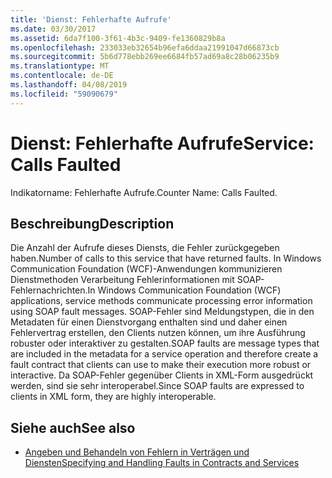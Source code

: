 ```yaml
---
title: 'Dienst: Fehlerhafte Aufrufe'
ms.date: 03/30/2017
ms.assetid: 6da7f100-3f61-4b3c-9409-fe1360829b8a
ms.openlocfilehash: 233033eb32654b96efa6ddaa21991047d66873cb
ms.sourcegitcommit: 5b6d778ebb269ee6684fb57ad69a8c28b06235b9
ms.translationtype: MT
ms.contentlocale: de-DE
ms.lasthandoff: 04/08/2019
ms.locfileid: "59090679"
---
```

# <a name="service-calls-faulted"></a><span data-ttu-id="129f1-102">Dienst: Fehlerhafte Aufrufe</span><span class="sxs-lookup"><span data-stu-id="129f1-102">Service: Calls Faulted</span></span>
<span data-ttu-id="129f1-103">Indikatorname: Fehlerhafte Aufrufe.</span><span class="sxs-lookup"><span data-stu-id="129f1-103">Counter Name: Calls Faulted.</span></span>  
  
## <a name="description"></a><span data-ttu-id="129f1-104">Beschreibung</span><span class="sxs-lookup"><span data-stu-id="129f1-104">Description</span></span>  
 <span data-ttu-id="129f1-105">Die Anzahl der Aufrufe dieses Diensts, die Fehler zurückgegeben haben.</span><span class="sxs-lookup"><span data-stu-id="129f1-105">Number of calls to this service that have returned faults.</span></span> <span data-ttu-id="129f1-106">In Windows Communication Foundation (WCF)-Anwendungen kommunizieren Dienstmethoden Verarbeitung Fehlerinformationen mit SOAP-Fehlernachrichten.</span><span class="sxs-lookup"><span data-stu-id="129f1-106">In Windows Communication Foundation (WCF) applications, service methods communicate processing error information using SOAP fault messages.</span></span> <span data-ttu-id="129f1-107">SOAP-Fehler sind Meldungstypen, die in den Metadaten für einen Dienstvorgang enthalten sind und daher einen Fehlervertrag erstellen, den Clients nutzen können, um ihre Ausführung robuster oder interaktiver zu gestalten.</span><span class="sxs-lookup"><span data-stu-id="129f1-107">SOAP faults are message types that are included in the metadata for a service operation and therefore create a fault contract that clients can use to make their execution more robust or interactive.</span></span> <span data-ttu-id="129f1-108">Da SOAP-Fehler gegenüber Clients in XML-Form ausgedrückt werden, sind sie sehr interoperabel.</span><span class="sxs-lookup"><span data-stu-id="129f1-108">Since SOAP faults are expressed to clients in XML form, they are highly interoperable.</span></span>  
  
## <a name="see-also"></a><span data-ttu-id="129f1-109">Siehe auch</span><span class="sxs-lookup"><span data-stu-id="129f1-109">See also</span></span>

- [<span data-ttu-id="129f1-110">Angeben und Behandeln von Fehlern in Verträgen und Diensten</span><span class="sxs-lookup"><span data-stu-id="129f1-110">Specifying and Handling Faults in Contracts and Services</span></span>](../../../../../docs/framework/wcf/specifying-and-handling-faults-in-contracts-and-services.md)
